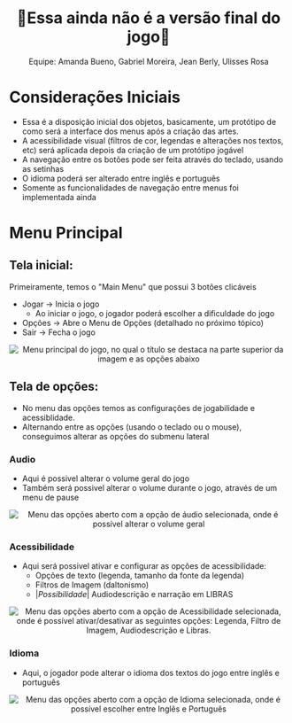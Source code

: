 <!-- # 2022-303-NomeASerDefinido -->

<h1 align="center">🚧Essa ainda não é a versão final do jogo🚧</h1>

<p align="center"> Equipe: Amanda Bueno, Gabriel Moreira, Jean Berly, Ulisses Rosa </p>

# Considerações Iniciais
- Essa é a disposição inicial dos objetos, basicamente, um protótipo de como será a interface dos menus após a criação das artes.
- A acessibilidade visual (filtros de cor, legendas e alterações nos textos, etc) será aplicada depois da criação de um protótipo jogável
- A navegação entre os botões pode ser feita através do teclado, usando as setinhas
- O idioma poderá ser alterado entre inglês e português
- Somente as funcionalidades de navegação entre menus foi implementada ainda

# Menu Principal

## Tela inicial:
Primeiramente, temos o "Main Menu" que possui 3 botões clicáveis
- Jogar -> Inicia o jogo
	- Ao iniciar o jogo, o jogador poderá escolher a dificuldade do jogo
- Opções -> Abre o Menu de Opções (detalhado no próximo tópico)
- Sair -> Fecha o jogo

<p align="center"><img src="https://user-images.githubusercontent.com/68441010/171026477-d74a5c43-ef1e-40c3-95e8-87abc3eb21ab.jpg" alt="Menu principal do jogo, no qual o título se destaca na parte superior da imagem e as opções abaixo"</p>

## Tela de opções:
- No menu das opções temos as configurações de jogabilidade e acessiblidade.
- Alternando entre as opções (usando o teclado ou o mouse), conseguimos alterar as opções do submenu lateral

### Audio
- Aqui é possivel alterar o volume geral do jogo
- Também será possivel alterar o volume durante o jogo, através de um menu de pause
	
<p align="center"><img src="https://user-images.githubusercontent.com/68441010/171026536-7fceda2e-30bf-4a25-bdad-1fe406d9ce10.jpg" alt="Menu das opções aberto com a opção de áudio selecionada, onde é possível alterar o volume geral"></p>


### Acessibilidade
- Aqui será possivel ativar e configurar as opções de acessibilidade:
	- Opções de texto (legenda, tamanho da fonte da legenda)
	- Filtros de Imagem (daltonismo)
	- |*Possibilidade*| Audiodescrição e narração em LIBRAS

<p align="center"><img src="https://user-images.githubusercontent.com/68441010/171026625-eecdf1c7-a9fc-4dd7-a46d-f261de6203e1.jpg" alt="Menu das opções aberto com a opção de Acessibilidade selecionada, onde é possível ativar/desativar as seguintes opções: Legenda, Filtro de Imagem, Audiodescrição e Libras."></p>

### Idioma
- Aqui, o jogador pode alterar o idioma dos textos do jogo entre inglês e português

<p align="center"><img src="https://user-images.githubusercontent.com/68441010/171027556-7b06de34-f383-4ba0-b813-234f01d1b66e.jpg" alt="Menu das opções aberto com a opção de Idioma selecionada, onde é possível escolher entre Inglês e Português"></p>



